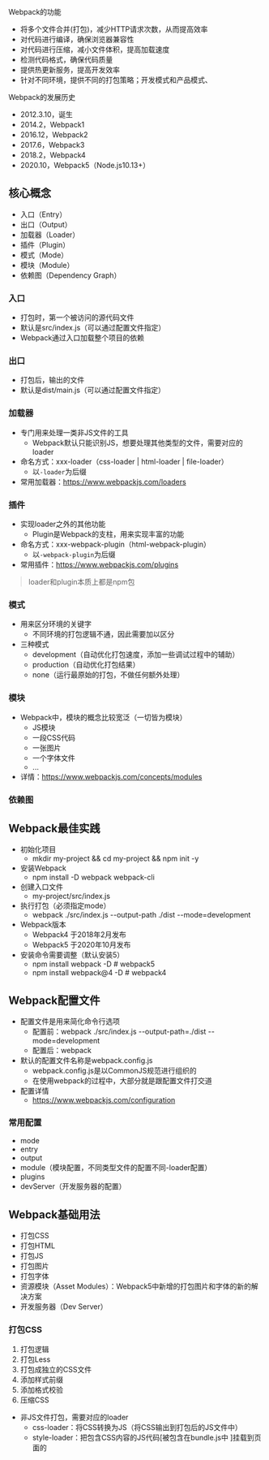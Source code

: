 
Webpack的功能
- 将多个文件合并(打包)，减少HTTP请求次数，从而提高效率
- 对代码进行编译，确保浏览器兼容性
- 对代码进行压缩，减小文件体积，提高加载速度
- 检测代码格式，确保代码质量
- 提供热更新服务，提高开发效率
- 针对不同环境，提供不同的打包策略；开发模式和产品模式、

Webpack的发展历史
- 2012.3.10，诞生
- 2014.2，Webpack1
- 2016.12，Webpack2
- 2017.6，Webpack3
- 2018.2，Webpack4
- 2020.10，Webpack5（Node.js10.13+）

## 核心概念
- 入口（Entry）
- 出口（Output）
- 加载器（Loader）
- 插件（Plugin）
- 模式（Mode）
- 模块（Module）
- 依赖图（Dependency Graph）

### 入口
- 打包时，第一个被访问的源代码文件
- 默认是src/index.js（可以通过配置文件指定）
- Webpack通过入口加载整个项目的依赖

### 出口
- 打包后，输出的文件
- 默认是dist/main.js（可以通过配置文件指定）

### 加载器
- 专门用来处理一类非JS文件的工具
  - Webpack默认只能识别JS，想要处理其他类型的文件，需要对应的loader
- 命名方式：xxx-loader（css-loader | html-loader | file-loader）
  - 以`-loader`为后缀
- 常用加载器：https://www.webpackjs.com/loaders

### 插件
- 实现loader之外的其他功能
  - Plugin是Webpack的支柱，用来实现丰富的功能
- 命名方式：xxx-webpack-plugin（html-webpack-plugin）
  - 以`-webpack-plugin`为后缀
- 常用插件：https://www.webpackjs.com/plugins

> loader和plugin本质上都是npm包

### 模式
- 用来区分环境的关键字
  - 不同环境的打包逻辑不通，因此需要加以区分
- 三种模式
  - development（自动优化打包速度，添加一些调试过程中的辅助）
  - production（自动优化打包结果）
  - none（运行最原始的打包，不做任何额外处理）

### 模块
- Webpack中，模块的概念比较宽泛（一切皆为模块）
  - JS模块
  - 一段CSS代码
  - 一张图片
  - 一个字体文件
  - ...
- 详情：https://www.webpackjs.com/concepts/modules

### 依赖图

## Webpack最佳实践

- 初始化项目
  - mkdir my-project && cd my-project && npm init -y
- 安装Webpack
  - npm install -D webpack webpack-cli
- 创建入口文件
  - my-project/src/index.js
- 执行打包（必须指定mode）
  - webpack ./src/index.js --output-path ./dist --mode=development
- Webpack版本
  - Webpack4 于2018年2月发布
  - Webpack5 于2020年10月发布
- 安装命令需要调整（默认安装5）
  - npm install webpack -D  # webpack5
  - npm install webpack@4 -D    # webpack4

## Webpack配置文件
- 配置文件是用来简化命令行选项
  - 配置前：webpack ./src/index.js --output-path=./dist --mode=development
  - 配置后：webpack
- 默认的配置文件名称是webpack.config.js
  - webpack.config.js是以CommonJS规范进行组织的
  - 在使用webpack的过程中，大部分就是跟配置文件打交道  
- 配置详情
  - https://www.webpackjs.com/configuration
  
### 常用配置
- mode
- entry
- output
- module（模块配置，不同类型文件的配置不同-loader配置）
- plugins
- devServer（开发服务器的配置）

## Webpack基础用法
- 打包CSS
- 打包HTML
- 打包JS
- 打包图片
- 打包字体
- 资源模块（Asset Modules）：Webpack5中新增的打包图片和字体的新的解决方案
- 开发服务器（Dev Server）

### 打包CSS
1. 打包逻辑
2. 打包Less
3. 打包成独立的CSS文件
4. 添加样式前缀
5. 添加格式校验
6. 压缩CSS

- 非JS文件打包，需要对应的loader
  - css-loader：将CSS转换为JS（将CSS输出到打包后的JS文件中）
  - style-loader：把包含CSS内容的JS代码[被包含在bundle.js中 ]挂载到页面的<style>标签中
- 引入CSS（import "./css/main.css"）
- 安装（npm install css-loader style-loader -D）
- 配置
  - 匹配后缀名：`test: \/.css$\i,`
  - 指定加载器：`use: ['style-loader', 'css-loader']`
    - Loader执行顺序：先声明的后执行，即use数组中声明的loader是从右往左加载的

#### 打包Sass
安装sass-loader和node-sass
```
npm install sass-loader node-sass -D
```
添加rule
``` js
rules: [{
    test: /\.scss$/,
    use: [{
        loader: "style-loader" // 将 JS 字符串生成为 style 节点
    }, {
        loader: "css-loader" // 将 CSS 转化成 CommonJS 模块
    }, {
        loader: "sass-loader" // 将 Sass 编译成 CSS
    }]
}]
```

#### 打包less
安装loader及依赖
```
npm install less less-loader -D
```
添加rule
```js
{
  test: /\.less$/,
  use: ['style-loader', 'css-loader', 'less-loader']
}
```

#### 将CSS打包成独立的文件
1. 安装插件
   - npm install mini-css-extract-plugin -D
2. 引入插件
   - const MiniCssExtractPlugin = require('mini-css-extract-plugin');
3. 替换`style-loader` (use: ['MiniCssExtractPlugin.loader', 'css-loader'])
   - style-loader: 将CSS打包到<style>标签中
   - MiniCssExtractPlugin.loader: 将CSS打包到独立文件中
4. 配置插件(new MiniCssExtractPlugin({filename: 'css/[name].css'}))
   - 通过给MiniCssExtractPlugin构造函数指定`filename`属性来设置打包的css文件名称

#### 添加样式前缀
针对不同的浏览器给存在兼容性的CSS属性添加前缀
1. 安装
   - npm install postcss-loader autoprefixer -D
2. 配置webpack.config.js
   - use: [MiniCssExtractPlugin.loader, 'css-loader', 'postcss-loader']
3. 新建 postcss.config.js
   - plugins: [require('autoprefixer')]
4. 配置需要兼容的浏览器
   1. 在`package.json`文件中指定`browserslist`属性，值形如：(推荐)
    ```
    "browserslist": [
      "last 1 version", // 代表最后一个版本
      "> 1%"  // 代表全球超过1%使用的浏览器 
    ]
    ```
   2. 在项目根目录下新建`.browserslistrc`文件，内容如下：
    ``` .browserslistrc
    # Browsers that we supprot
    last 1 version
    > 1%
    ```
   - 详情参照: https://www.npmjs.com/package/browserslist

给样式添加浏览器前缀前的代码：
``` css
.code {
    width: 30px;
    height: 30px;
    // 存在浏览器兼容性问题
    user-select: none;
}
```
使用`postcss-loader`和`autoprefixer`给样式添加浏览器前缀后的代码：
``` css
.code {
  width: 30px;
  height: 30px;
  /* Chrome和Safari浏览器前缀 */
  -webkit-user-select: none;
    /* 火狐浏览器前缀 */
     -moz-user-select: none;
     /* IE浏览器前缀 */
      -ms-user-select: none;
          /* 没有前缀 */
          user-select: none; }
```

#### CSS格式校验
1. 安装
   - npm install stylelint stylelint-config-standard stylelint-webpack-plugin -D
      - stylelint: https://stylelint.io
        - 校验规则(number-leading-zero)
          - line-height: .5; // 错误
          - line-height: 0.5;  // 正确
      - stylelint-config-standard
        - https://github.com/stylelint/stylelint-config-standard
      - stylelint-webpack-plugin
        - https://webpack.docschina.org/plugins/stylelint-webpack-plugin/
2. 引入
   - const StylelintPlugin = require('stylelint-webpack-plugin');
3. 配置
   - new StylelintPlugin({})
4. 指定代码的校验规则(在package.json中指定stylelint)
   - "stylelint": {"extends": "stylelint-config-standard"}
5. 指定规则集的三种方式
   - 在package.json中指定"stylelint"
   - 创建.stylelintrc文件，并在其中指定规则集
   - 创建stylelint.config.js文件，并在其中指定规则集
6. 规则集继承自`stylelint-config-standard`，可以使用"extends"修改继承规则集，使用"rules"指定其他自定义规则

#### 压缩CSS
使用OptimizeCssAssetsWebpackPlugin插件
1. 安装
   - npm install optimize-css-assets-webpack-plugin -D
2. 引入
   - const OptimizeCssAssetsPlugin =require('optimize-css-assets-webpack-plugin')
3. 配置
   - new OptimizeCssAssetsPlugin()

使用CssMinimizerWebpackPlugin插件
